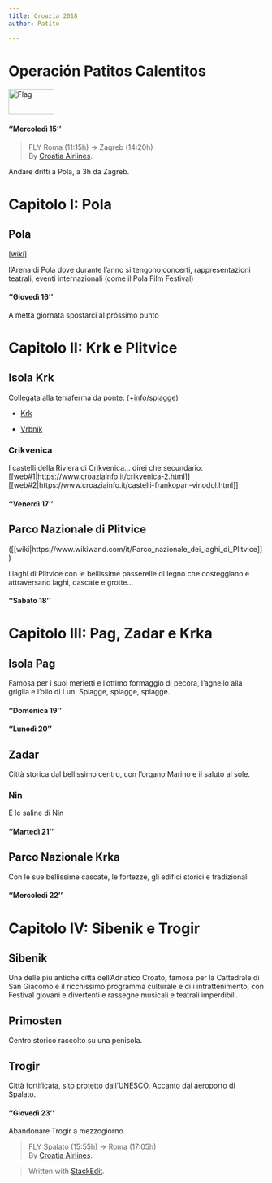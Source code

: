 ```yaml
---
title: Croazia 2018
author: Patito

---
```


<h1 id="operación-patitos-calentitos"><strong>Operación Patitos Calentitos</strong></h1>
<p><img src="https://upload.wikimedia.org/wikipedia/commons/1/1b/Flag_of_Croatia.svg" alt="Flag" width="90" height="50"></p>
<h4 id="mercoledì-15">‘‘Mercoledì 15’’</h4>
<blockquote>
<p>FLY Roma (11:15h) -&gt; Zagreb (14:20h)<br>
By <a href="https://www.croatiaairlines.com/it">Croatia Airlines</a>.</p>
</blockquote>
<p>Andare dritti a Pola, a 3h da Zagreb.</p>
<h1 id="capitolo-i-pola">Capitolo I: Pola</h1>
<h2 id="pola">Pola</h2>
<p>[<a href="https://it.wikipedia.org/wiki/Pola">wiki</a>]</p>
<p>l’Arena di Pola dove durante l’anno si tengono concerti, rappresentazioni teatrali, eventi internazionali (come il Pola Film Festival)</p>
<h4 id="giovedì-16">‘‘Giovedì 16’’</h4>
<p>A mettà giornata spostarci al próssimo punto</p>
<h1 id="capitolo-ii-krk-e-plitvice">Capitolo II: Krk e Plitvice</h1>
<h2 id="isola-krk">Isola Krk</h2>
<p>Collegata alla terraferma da ponte. (<a href="https://www.aurea-krk.com/it/isola-di-krk-croazia">+info</a>/<a href="https://www.aurea-krk.com/it/isola-krk-spiagge">spiagge</a>)</p>
<ul>
<li>
<p><a href="https://www.aurea-krk.com/it/citta-di-krk-foto">Krk</a></p>
</li>
<li>
<p><a href="https://www.aurea-krk.com/it/vrbnik">Vrbnik</a></p>
</li>
</ul>
<h3 id="crikvenica">Crikvenica</h3>
<p>I castelli della Riviera di Crikvenica… direi che secundario: [[web#1|https://www.croaziainfo.it/crikvenica-2.html]] [[web#2|https://www.croaziainfo.it/castelli-frankopan-vinodol.html]]</p>
<h4 id="venerdì-17">‘‘Venerdì 17’’</h4>
<h2 id="parco-nazionale-di-plitvice">Parco Nazionale di Plitvice</h2>
<p>([[wiki|https://www.wikiwand.com/it/Parco_nazionale_dei_laghi_di_Plitvice]])</p>
<p>i laghi di Plitvice con le bellissime passerelle di legno che costeggiano e attraversano laghi, cascate e grotte…</p>
<h4 id="sabato-18">‘‘Sabato 18’’</h4>
<h1 id="capitolo-iii-pag-zadar-e-krka">Capitolo III: Pag, Zadar e Krka</h1>
<h2 id="isola-pag">Isola Pag</h2>
<p>Famosa per i suoi merletti e l’ottimo formaggio di pecora, l’agnello alla griglia e l’olio di Lun. Spiagge, spiagge, spiagge.</p>
<h4 id="domenica-19">‘‘Domenica 19’’</h4>
<h4 id="lunedì-20">‘‘Lunedì 20’’</h4>
<h2 id="zadar">Zadar</h2>
<p>Città storica dal bellissimo centro, con l’organo Marino e il saluto al sole.</p>
<h3 id="nin">Nin</h3>
<p>E le saline di Nin</p>
<h4 id="martedì-21">‘‘Martedì 21’’</h4>
<h2 id="parco-nazionale-krka">Parco Nazionale Krka</h2>
<p>Con le sue bellissime cascate, le fortezze, gli edifici storici e tradizionali</p>
<h4 id="mercoledì-22">‘‘Mercoledì 22’’</h4>
<h1 id="capitolo-iv-sibenik-e-trogir">Capitolo IV: Sibenik e Trogir</h1>
<h2 id="sibenik">Sibenik</h2>
<p>Una delle più antiche città dell’Adriatico Croato, famosa per la Cattedrale di San Giacomo e il ricchissimo programma culturale e di i intrattenimento, con Festival giovani e divertenti e rassegne musicali e teatrali imperdibili.</p>
<h2 id="primosten">Primosten</h2>
<p>Centro storico raccolto su una penisola.</p>
<h2 id="trogir">Trogir</h2>
<p>Città fortificata, sito protetto dall’UNESCO. Accanto dal aeroporto di Spalato.</p>
<h4 id="giovedì-23">‘‘Giovedì 23’’</h4>
<p>Abandonare Trogir a mezzogiorno.</p>
<blockquote>
<p>FLY Spalato (15:55h) -&gt; Roma (17:05h)<br>
By <a href="https://www.croatiaairlines.com/it">Croatia Airlines</a>.</p>
</blockquote>
<blockquote>
<p>Written with <a href="https://stackedit.io/">StackEdit</a>.</p>
</blockquote>

